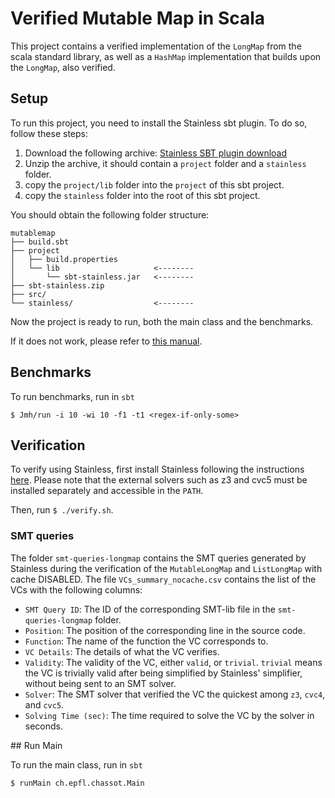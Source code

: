 # Verified Mutable Map in Scala

This project contains a verified implementation of the `LongMap` from the scala standard library, as well as a `HashMap` implementation that builds upon the `LongMap`, also verified.

## Setup

To run this project, you need to install the Stainless sbt plugin. To do so, follow these steps:

1. Download the following archive: [Stainless SBT plugin download]("https://github.com/epfl-lara/stainless/releases/download/v0.9.8.2/sbt-stainless.zip")
2. Unzip the archive, it should contain a `project` folder and a `stainless` folder.
3. copy the `project/lib` folder into the `project` of this sbt project.
4. copy the `stainless` folder into the root of this sbt project.

You should obtain the following folder structure:

```
mutablemap
├── build.sbt
├── project
│   ├── build.properties
│   └── lib                     <--------
│       └── sbt-stainless.jar   <--------
├── sbt-stainless.zip
├── src/
└── stainless/                  <--------
```

Now the project is ready to run, both the main class and the benchmarks.

If it does not work, please refer to [this manual]("https://epfl-lara.github.io/stainless/installation.html#usage-within-an-existing-project").

## Benchmarks

To run benchmarks, run in `sbt`

```$ Jmh/run -i 10 -wi 10 -f1 -t1 <regex-if-only-some>```

## Verification

To verify using Stainless, first install Stainless following the instructions [here]("github.com/epfl-lara/stainless"). Please note that the external solvers such as z3 and cvc5 must be installed separately and accessible in the `PATH`.

Then, run `$ ./verify.sh`.

### SMT queries

The folder `smt-queries-longmap` contains the SMT queries generated by Stainless during the verification of the `MutableLongMap` and `ListLongMap` with cache DISABLED. The file `VCs_summary_nocache.csv` contains the list of the VCs with the following columns:

- `SMT Query ID`: The ID of the corresponding SMT-lib file in the `smt-queries-longmap` folder.
- `Position`: The position of the corresponding line in the source code.
- `Function`: The name of the function the VC corresponds to.
- `VC Details`: The details of what the VC verifies.
- `Validity`: The validity of the VC, either `valid`, or `trivial`. `trivial` means the VC is trivially valid after being simplified by Stainless' simplifier, without being sent to an SMT solver.
- `Solver`: The SMT solver that verified the VC the quickest among `z3`, `cvc4`, and `cvc5`.
- `Solving Time (sec)`: The time required to solve the VC by the solver in seconds.


## Run Main

To run the main class, run in `sbt`

```$ runMain ch.epfl.chassot.Main```